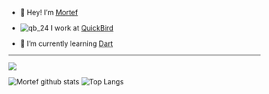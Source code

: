 - 👋 Hey! I’m [Mortef](https://github.com/Mortef)

- ![qb_24](https://user-images.githubusercontent.com/5538506/205150678-4a5bf50d-fda4-4cd7-8c21-2a47fa2dc878.png) I work at [QuickBird](https://github.com/QuickBirdEng)
<!--- - 👀 I’m interested in ... --->

- 🌱 I’m currently learning [Dart](https://github.com/dart-lang)
<!--- - 💞️ I’m looking to collaborate on ...
- 📫 How to reach me ... --->

---
![](https://komarev.com/ghpvc/?username=mortef&color=blue)

![Mortef github stats](https://github-readme-stats.vercel.app/api?username=mortef&theme=transparent&count_private=true&show_icons=true&include_all_commits=true) ![Top Langs](https://github-readme-stats.vercel.app/api/top-langs/?username=mortef&theme=transparent) 



<!---AoC 2022

![](https://img.shields.io/badge/day%20📅-01-blue) ![](https://img.shields.io/badge/stars%20⭐-2-yellow) --->

<!---
Mortef/Mortef is a ✨ special ✨ repository because its `README.md` (this file) appears on your GitHub profile.
You can click the Preview link to take a look at your changes.
--->
